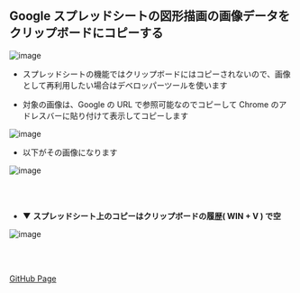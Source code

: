 ## Google スプレッドシートの図形描画の画像データをクリップボードにコピーする

![image](https://user-images.githubusercontent.com/1501327/151488695-e5e75f97-e1d2-4934-aa91-e282728901fb.png)

- スプレッドシートの機能ではクリップボードにはコピーされないので、画像として再利用したい場合はデベロッパーツールを使います

- 対象の画像は、Google の URL で参照可能なのでコピーして Chrome のアドレスバーに貼り付けて表示してコピーします

![image](https://user-images.githubusercontent.com/1501327/151489056-e1f047cb-42aa-4826-b50a-d3f63cdbf9fe.png)

- 以下がその画像になります

![image](https://user-images.githubusercontent.com/1501327/151489132-d7f3617c-13c8-4f8b-865a-fc95f0809403.png)

<br><br>

- ▼ **スプレッドシート上のコピーはクリップボードの履歴( WIN + V ) で空**

![image](https://user-images.githubusercontent.com/1501327/151490107-417beb0b-975d-45f2-87cc-c10a4501b3cc.png)

<br><br>

[GitHub Page](https://winofsql.github.io/google-spreadsheet-image-copy/)
